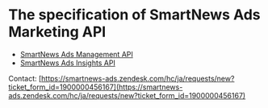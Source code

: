 # The specification of SmartNews Ads Marketing API

- [SmartNews Ads Management API](smartnews-ads-management-api.md)
- [SmartNews Ads Insights API](smartnews-ads-insights-api.md)

Contact: [https://smartnews-ads.zendesk.com/hc/ja/requests/new?ticket_form_id=1900000456167](https://smartnews-ads.zendesk.com/hc/ja/requests/new?ticket_form_id=1900000456167)